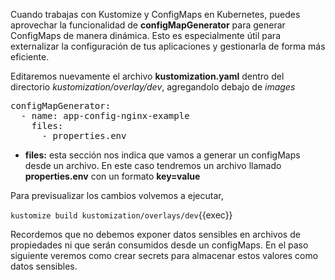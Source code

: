 
Cuando trabajas con Kustomize y ConfigMaps en Kubernetes, puedes aprovechar la funcionalidad de **configMapGenerator** para generar ConfigMaps de manera dinámica. Esto es especialmente útil para externalizar la configuración de tus aplicaciones y gestionarla de forma más eficiente.

Editaremos nuevamente el archivo **kustomization.yaml** dentro del directorio *kustomization/overlay/dev*, agregandolo debajo de *images*

<pre class="file" data-target="clipboard">
configMapGenerator:
  - name: app-config-nginx-example
    files:
      - properties.env
</pre>


- **files:** esta sección nos indica que vamos a generar un configMaps desde un archivo. En este caso tendremos un archivo llamado **properties.env** con un formato **key=value** 


Para previsualizar los cambios volvemos a ejecutar,

`kustomize build kustomization/overlays/dev`{{exec}}

Recordemos que no debemos exponer datos sensibles en archivos de propiedades ni que serán consumidos desde un configMaps. En el paso siguiente veremos como crear secrets para almacenar estos valores como datos sensibles.

